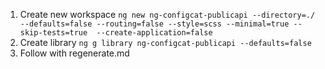 1. Create new workspace
```ng new ng-configcat-publicapi --directory=./ --defaults=false --routing=false --style=scss --minimal=true --skip-tests=true  --create-application=false```
2. Create library
```ng g library ng-configcat-publicapi --defaults=false```
3. Follow with regenerate.md